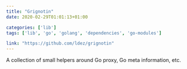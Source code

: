 ```yaml
---
title: "Grignotin"
date: 2020-02-29T01:01:13+01:00

categories: ['lib']
tags: ['lib', 'go', 'golang', 'dependencies', 'go-modules']

link: "https://github.com/ldez/grignotin"
---
```

A collection of small helpers around Go proxy, Go meta information, etc.

<!--more-->
